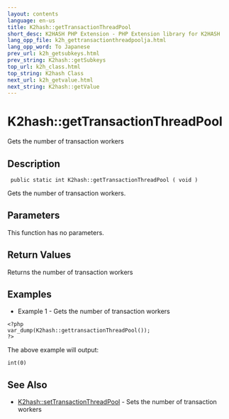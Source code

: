 ```yaml
---
layout: contents
language: en-us
title: K2hash::getTransactionThreadPool
short_desc: K2HASH PHP Extension - PHP Extension library for K2HASH
lang_opp_file: k2h_gettransactionthreadpoolja.html
lang_opp_word: To Japanese
prev_url: k2h_getsubkeys.html
prev_string: K2hash::getSubkeys
top_url: k2h_class.html
top_string: K2hash Class
next_url: k2h_getvalue.html
next_string: K2hash::getValue
---
```


# K2hash::getTransactionThreadPool
Gets the number of transaction workers

## Description

```
 public static int K2hash::getTransactionThreadPool ( void )
```

Gets the number of transaction workers. 

## Parameters
This function has no parameters.

## Return Values
Returns the number of transaction workers

## Examples
- Example 1 - Gets the number of transaction workers

```
<?php
var_dump(K2hash::gettransactionThreadPool());
?>
```

The above example will output:

```
int(0)
```


## See Also
- [K2hash::setTransactionThreadPool](k2h_settransactionthreadpool.html) - Sets the number of transaction workers
